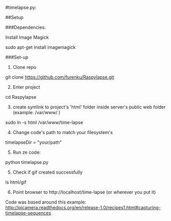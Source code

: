 #timelapse.py:


##Setup 


###Dependencies:

Install Image Magick

sudo apt-get install imagemagick


###Set-up

1. Clone repo

git clone https://github.com/furenku/Raspylapse.git


2. Enter project

cd Raspylapse


3. create symlink to project's 'html' folder inside server's public web folder (example: /var/www/ )

sudo ln -s html /var/www/time-lapse


4. Change code's path to match your filesystem's

timelapseDir = "your/path"


5. Run ze code:

python timelapse.py


5. Check if gif created successfully

ls html/gif


6. Point browser to http://localhost/time-lapse (or wherever you put it)



Code was based around this example:
http://picamera.readthedocs.org/en/release-1.0/recipes1.html#capturing-timelapse-sequences
